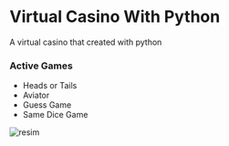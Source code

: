 # Virtual Casino With Python
A virtual casino that created with python

### Active Games
* Heads or Tails
* Aviator
* Guess Game
* Same Dice Game

![resim](https://github.com/AenR/virtual-casino-python/assets/40569269/f33a3298-5b93-4cf1-8bdd-b6e05ad9e629)
